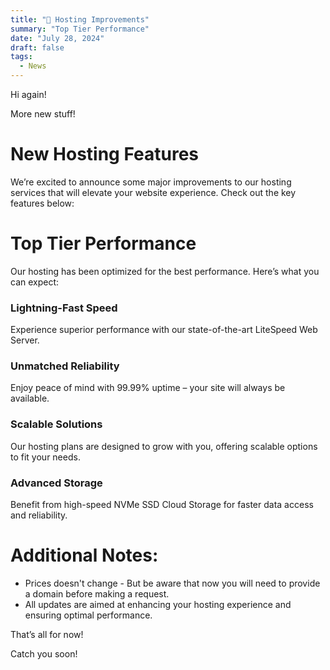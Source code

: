 ```yaml
---
title: "🔼 Hosting Improvements"
summary: "Top Tier Performance"
date: "July 28, 2024"
draft: false
tags:
  - News
---
```


Hi again!

More new stuff!

# New Hosting Features
We’re excited to announce some major improvements to our hosting services that will elevate your website experience.
Check out the key features below:

# Top Tier Performance
Our hosting has been optimized for the best performance. Here’s what you can expect:

### Lightning-Fast Speed
Experience superior performance with our state-of-the-art LiteSpeed Web Server.

### Unmatched Reliability
Enjoy peace of mind with 99.99% uptime – your site will always be available.

### Scalable Solutions
Our hosting plans are designed to grow with you, offering scalable options to fit your needs.

### Advanced Storage
Benefit from high-speed NVMe SSD Cloud Storage for faster data access and reliability.

# Additional Notes:
- Prices doesn't change - But be aware that now you will need to provide a domain before making a request.
- All updates are aimed at enhancing your hosting experience and ensuring optimal performance.

That’s all for now! 

Catch you soon!
